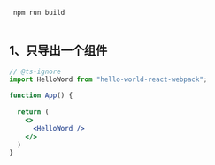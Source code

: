 
```bash
 npm run build
 
```

## 1、只导出一个组件

```jsx
// @ts-ignore
import HelloWord from "hello-world-react-webpack";

function App() {
  
  return (
    <>
      <HelloWord />
    </>
  )
}

```
